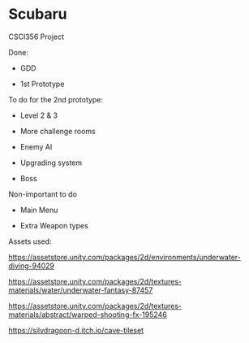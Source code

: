 # Scubaru
CSCI356 Project

Done:

- GDD

- 1st Prototype

To do for the 2nd prototype:

- Level 2 & 3

- More challenge rooms

- Enemy AI

- Upgrading system

- Boss

Non-important to do

- Main Menu

- Extra Weapon types

Assets used:

https://assetstore.unity.com/packages/2d/environments/underwater-diving-94029

https://assetstore.unity.com/packages/2d/textures-materials/water/underwater-fantasy-87457

https://assetstore.unity.com/packages/2d/textures-materials/abstract/warped-shooting-fx-195246

https://silvdragoon-d.itch.io/cave-tileset
